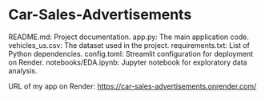 # Car-Sales-Advertisements

README.md: Project documentation.
app.py: The main application code.
vehicles_us.csv: The dataset used in the project.
requirements.txt: List of Python dependencies.
config.toml: Streamlit configuration for deployment on Render.
notebooks/EDA.ipynb: Jupyter notebook for exploratory data analysis.

URL of my app on Render: https://car-sales-advertisements.onrender.com/ 
